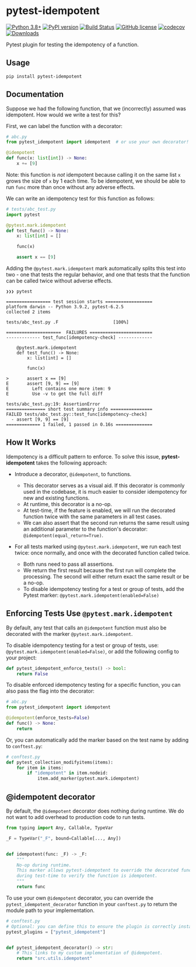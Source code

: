 # pytest-idempotent

[![Python 3.8+](https://img.shields.io/badge/python-3.7+-blue.svg)](https://www.python.org/downloads/release/python-380/)
[![PyPI version](https://badge.fury.io/py/pytest-idempotent.svg)](https://badge.fury.io/py/pytest-idempotent)
[![Build Status](https://github.com/TylerYep/pytest-idempotent/actions/workflows/test.yml/badge.svg)](https://github.com/TylerYep/pytest-idempotent/actions/workflows/test.yml)
[![GitHub license](https://img.shields.io/github/license/TylerYep/pytest-idempotent)](https://github.com/TylerYep/pytest-idempotent/blob/main/LICENSE)
[![codecov](https://codecov.io/gh/TylerYep/pytest-idempotent/branch/main/graph/badge.svg)](https://codecov.io/gh/TylerYep/pytest-idempotent)
[![Downloads](https://pepy.tech/badge/pytest-idempotent)](https://pepy.tech/project/pytest-idempotent)

Pytest plugin for testing the idempotency of a function.

## Usage

```
pip install pytest-idempotent
```

## Documentation

Suppose we had the following function, that we (incorrectly) assumed was idempotent. How would we write a test for this?

First, we can label the function with a decorator:

```python
# abc.py
from pytest_idempotent import idempotent  # or use your own decorator! See below.

@idempotent
def func(x: list[int]) -> None:
    x += [9]
```

Note: this function is _not_ idempotent because calling it on the same list `x` grows the size of `x` by 1 each time. To be idempotent, we should be able to run `func` more than once without any adverse effects.

We can write an idempotency test for this function as follows:

```python
# tests/abc_test.py
import pytest

@pytest.mark.idempotent
def test_func() -> None:
    x: list[int] = []

    func(x)

    assert x == [9]
```

Adding the `@pytest.mark.idempotent` mark automatically splits this test into two - one that tests the regular behavior, and one that tests that the function can be called twice without adverse effects.

```
❯❯❯ pytest

================= test session starts ==================
platform darwin -- Python 3.9.2, pytest-6.2.5
collected 2 items

tests/abc_test.py .F                     [100%]

=====================  FAILURES ========================
------------- test_func[idempotency-check] -------------

    @pytest.mark.idempotent
    def test_func() -> None:
        x: list[int] = []

        func(x)

>       assert x == [9]
E       assert [9, 9] == [9]
E         Left contains one more item: 9
E         Use -v to get the full diff

tests/abc_test.py:19: AssertionError
=============== short test summary info ================
FAILED tests/abc_test.py::test_func[idempotency-check]
  - assert [9, 9] == [9]
============= 1 failed, 1 passed in 0.16s ==============
```

## How It Works

Idempotency is a difficult pattern to enforce. To solve this issue, **pytest-idempotent** takes the following approach:

- Introduce a decorator, `@idempotent`, to functions.

  - This decorator serves as a visual aid. If this decorator is commonly used in the codebase, it is much easier to consider idempotency for new and existing functions.
  - At runtime, this decorator is a no-op.
  - At test-time, if the feature is enabled, we will run the decorated function twice with the same parameters in all test cases.
  - We can also assert that the second run returns the same result using an additional parameter to the function's decorator: `@idempotent(equal_return=True)`.

- For all tests marked using `@pytest.mark.idempotent`, we run each test twice: once normally, and once with the decorated function called twice.
  - Both runs need to pass all assertions.
  - We return the first result because the first run will complete the processing. The second will either return exact the same result or be a no-op.
  - To disable idempotency testing for a test or group of tests, add the Pytest marker:
    `@pytest.mark.idempotent(enabled=False)`

## Enforcing Tests Use `@pytest.mark.idempotent`

By default, any test that calls an `@idempotent` function must also be decorated with the marker `@pytest.mark.idempotent`.

To disable idempotency testing for a test or group of tests, use:
`@pytest.mark.idempotent(enabled=False)`, or add the following config to your project:

```python
def pytest_idempotent_enforce_tests() -> bool:
    return False
```

To disable enforced idempotency testing for a specific function, you can also pass the flag into the decorator:

```python
# abc.py
from pytest_idempotent import idempotent

@idempotent(enforce_tests=False)
def func() -> None:
    return
```

<!-- To automatically enable this marker for all tests, you can use a custom autouse fixture. (Warning: this will run ALL tests twice, regardless of whether they contain an idempotent function or not.) -->

Or, you can automatically add the marker based on the test name by adding to `conftest.py`:

```python
# conftest.py
def pytest_collection_modifyitems(items):
    for item in items:
        if "idempotent" in item.nodeid:
            item.add_marker(pytest.mark.idempotent)
```

## @idempotent decorator

By default, the `@idempotent` decorator does nothing during runtime. We do not want to add overhead to production code to run tests.

```python
from typing import Any, Callable, TypeVar

_F = TypeVar("_F", bound=Callable[..., Any])


def idempotent(func: _F) -> _F:
    """
    No-op during runtime.
    This marker allows pytest-idempotent to override the decorated function
    during test-time to verify the function is idempotent.
    """
    return func
```

To use your own `@idempotent` decorator, you can override the `pytest_idempotent_decorator` function in your `conftest.py` to return the module path to your implementation.

```python
# conftest.py
# Optional: you can define this to ensure the plugin is correctly installed
pytest_plugins = ["pytest_idempotent"]


def pytest_idempotent_decorator() -> str:
    # This links to my custom implementation of @idempotent.
    return "src.utils.idempotent"
```
